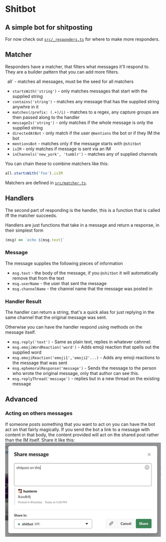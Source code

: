 # Shitbot
## A simple bot for shitposting

For now check out [`src/_responders.ts`](https://github.tumblr.net/Tumblr/shitbot/blob/master/src/_responders.ts) for where to make more responders.

## Matcher
Responders have a matcher, that filters what messages it'll respond to. They are a builder
pattern that you can add more filters.

` `all` - matches all messages, must be the seed for all matchers
- `startsWith('string')` - only matches messages that start with the supplied string
- `contains('string')` - matches any message that has the supplied string anywhre in it
- `matches(/prefix: (.+)/i)` - matches to a regex, any capture groups are then passed along
to the handler
- `messageIs('string')` - only matches if the whole message is only the supplied string
- `directedAtBot` - only match if the user `@mentions` the bot or if they IM the bot
- `mentionsBot` - matches only if the message starts with `@shitbot`
- `isIM` - only matches if message is sent via an IM
- `inChannels('new_york', 'tumblr')` - matches any of supplied channels

You can chain these to combine matchers like this:

```js
all.startsWith('foo').isIM
```

Matchers are defined in [`src/matcher.ts`]((https://github.tumblr.net/Tumblr/shitbot/blob/master/src/matcher.ts)).

## Handlers
The second part of responding is the handler, this is a function that is called iff the matcher
succeeds.

Handlers are just functions that take in a message and return a response, in their simplest form

```js
(msg) => `echo ${msg.text}`
```

### Message
The message supplies the following pieces of information
- `msg.text` - the body of the message, if you `@shitbot` it will automatically remove that from the text
- `msg.userName` - the user that sent the message
- `msg.channelName` - the channel name that the message was posted in

### Handler Result
The handler can return a string, that's a quick alias for just replying in the same channel that the original
message was sent.

Otherwise you can have the handler respond using methods on the message itself.

- `msg.reply('text')` - Same as plain text, replies in whatever cahnnel.
- `msg.emojiWordReaction('word')` - Adds emoji reaction that spells out the supplied word
- `msg.emojiReaction('emoji1','emoji2'...)` - Adds any emoji reactions to the message that was sent
- `msg.ephemoralResponse('message')` - Sends the message to the person who wrote the original message, only
that author can see this.
- `msg.replyThread('message')` - replies but in a new thread on the existing message

## Advanced
### Acting on others messages
If someone posts something that you want to act on you can have the bot act on that fairly magically.
If you send the bot a link to a message with content in that body, the content provided will act on the
shared post rather than the IM itself. Share it like this:
![share message ui](./share-message-ui.png)
